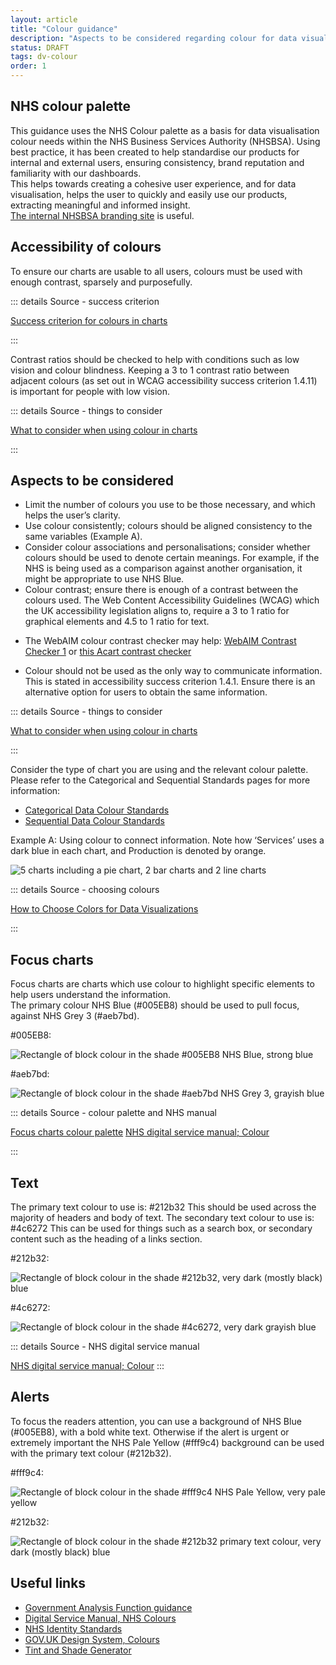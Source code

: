 ```yaml
---
layout: article
title: "Colour guidance"
description: "Aspects to be considered regarding colour for data visualisation at the NHSBSA"
status: DRAFT
tags: dv-colour
order: 1
---
```

## NHS colour palette  
  
This guidance uses the NHS Colour palette as a basis for data visualisation colour needs within the NHS Business Services Authority (NHSBSA). Using best practice, it has been created to help standardise our products for internal and external users, ensuring consistency, brand reputation and familiarity with our dashboards.  
This helps towards creating a cohesive user experience, and for data visualisation, helps the user to quickly and easily use our products, extracting meaningful and informed insight.  
[The internal NHSBSA branding site][colours 1] is useful.  

## Accessibility of colours  
  
To ensure our charts are usable to all users, colours must be used with enough contrast, sparsely and purposefully.

::: details Source - success criterion

[Success criterion for colours in charts][colours 2]

:::

Contrast ratios should be checked to help with conditions such as low vision and colour blindness. Keeping a 3 to 1 contrast ratio between adjacent colours (as set out in WCAG accessibility success criterion 1.4.11) is important for people with low vision.

::: details Source - things to consider

[What to consider when using colour in charts][colours 3]

:::  

## Aspects to be considered  
  
- Limit the number of colours you use to be those necessary, and which helps the user’s clarity.
- Use colour consistently; colours should be aligned consistency to the same variables (Example A).
- Consider colour associations and personalisations; consider whether colours should be used to denote certain meanings. For example, if the NHS is being used as a comparison against another organisation, it might be appropriate to use NHS Blue.
- Colour contrast; ensure there is enough of a contrast between the colours used. The Web Content Accessibility Guidelines (WCAG) which the UK accessibility legislation aligns to, require a 3 to 1 ratio for graphical elements and 4.5 to 1 ratio for text.
* The WebAIM colour contrast checker may help: [WebAIM Contrast Checker 1][webaim 1] or [this Acart contrast checker][contrast 2]
- Colour should not be used as the only way to communicate information. This is stated in accessibility success criterion 1.4.1. Ensure there is an alternative option for users to obtain the same information.

::: details Source - things to consider

[What to consider when using colour in charts][colours 3]

:::

Consider the type of chart you are using and the relevant colour palette. Please refer to the Categorical and Sequential Standards pages for more information:

- [Categorical Data Colour Standards](../cat_data.md)
- [Sequential Data Colour Standards](../seq_data.md)  

Example A: Using colour to connect information. Note how ‘Services’ uses a dark blue in each chart, and Production is denoted by orange.  
  
![5 charts including a pie chart, 2 bar charts and 2 line charts](../colour/images/charts.png)  

::: details Source - choosing colours

[How to Choose Colors for Data Visualizations][colours 5]

:::

## Focus charts  

Focus charts are charts which use colour to highlight specific elements to help users understand the information.  
The primary colour NHS Blue (#005EB8) should be used to pull focus, against NHS Grey 3 (#aeb7bd).  

#005EB8:  

![Rectangle of block colour in the shade #005EB8 NHS Blue, strong blue](../colour/images/hex-nhs-blue.png)  

#aeb7bd:  

![Rectangle of block colour in the shade #aeb7bd NHS Grey 3, grayish blue](../colour/images/hex-nhs-grey3.png)  

::: details Source - colour palette and NHS manual
 
[Focus charts colour palette][colours 6]
[NHS digital service manual; Colour][colours 7]

:::  

## Text  

The primary text colour to use is: #212b32
This should be used across the majority of headers and body of text.
The secondary text colour to use is: #4c6272
This can be used for things such as a search box, or secondary content such as the heading of a links section.  
  
#212b32:  
  
![Rectangle of block colour in the shade #212b32, very dark (mostly black) blue](../colour/images/hex-212b32.png)  
  
#4c6272:  
  
![Rectangle of block colour in the shade #4c6272, very dark grayish blue](../colour/images/hex-4c6272.png)  

::: details Source - NHS digital service manual

[NHS digital service manual; Colour][colours 8]
:::  

## Alerts  

To focus the readers attention, you can use a background of NHS Blue (#005EB8), with a bold white text. Otherwise if the alert is urgent or extremely important the NHS Pale Yellow (#fff9c4) background can be used with the primary text colour (#212b32).  

#fff9c4:  

![Rectangle of block colour in the shade #fff9c4 NHS Pale Yellow, very pale yellow](../colour/images/hex-fff9c4.png)  

#212b32:  

![Rectangle of block colour in the shade #212b32 primary text colour, very dark (mostly black) blue](../colour/images/hex-212b32-text.png)  

## Useful links

- [Government Analysis Function guidance][link 1]
- [Digital Service Manual, NHS Colours][link 2]
- [NHS Identity Standards][link 3]
- [GOV.UK Design System, Colours][link 4]  
- [Tint and Shade Generator][link 5]

[colours 1]: https://nhsbsauk.sharepoint.com/sites/CommsMarketing/SitePages/Our-brand.aspx
[colours 2]: https://analysisfunction.civilservice.gov.uk/policy-store/data-visualisation-colours-in-charts/#relevant-success-criterion-for-colours-in-charts
[colours 3]: https://analysisfunction.civilservice.gov.uk/policy-store/data-visualisation-colours-in-charts/#section-3
[webaim 1]: https://webaim.org/resources/contrastchecker/
[contrast 2]: https://contrastchecker.com/
[colours 5]: https://chartio.com/learn/charts/how-to-choose-colors-data-visualization/#be-consistent-with-color-across-charts
[colours 6]: https://analysisfunction.civilservice.gov.uk/policy-store/data-visualisation-colours-in-charts/#section-7
[colours 7]: https://service-manual.nhs.uk/design-system/styles/colour  
[colours 8]: https://service-manual.nhs.uk/design-system/styles/colour
[link 1]: https://analysisfunction.civilservice.gov.uk/policy-store/data-visualisation-colours-in-charts
[link 2]: https://service-manual.nhs.uk/design-system/styles/colour 
[link 3]: https://www.england.nhs.uk/nhsidentity/identity-guidelines/colours/
[link 4]: https://design-system.service.gov.uk/styles/colour/
[link 5]: https://maketintsandshades.com